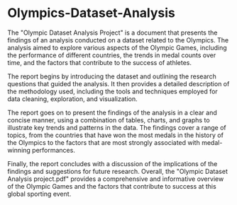 # Olympics-Dataset-Analysis

The "Olympic Dataset Analysis Project" is a document that presents the findings of an analysis conducted on a dataset related to the Olympics. The analysis aimed to explore various aspects of the Olympic Games, including the performance of different countries, the trends in medal counts over time, and the factors that contribute to the success of athletes.

The report begins by introducing the dataset and outlining the research questions that guided the analysis. It then provides a detailed description of the methodology used, including the tools and techniques employed for data cleaning, exploration, and visualization.

The report goes on to present the findings of the analysis in a clear and concise manner, using a combination of tables, charts, and graphs to illustrate key trends and patterns in the data. The findings cover a range of topics, from the countries that have won the most medals in the history of the Olympics to the factors that are most strongly associated with medal-winning performances.

Finally, the report concludes with a discussion of the implications of the findings and suggestions for future research. Overall, the "Olympic Dataset Analysis project.pdf" provides a comprehensive and informative overview of the Olympic Games and the factors that contribute to success at this global sporting event.
